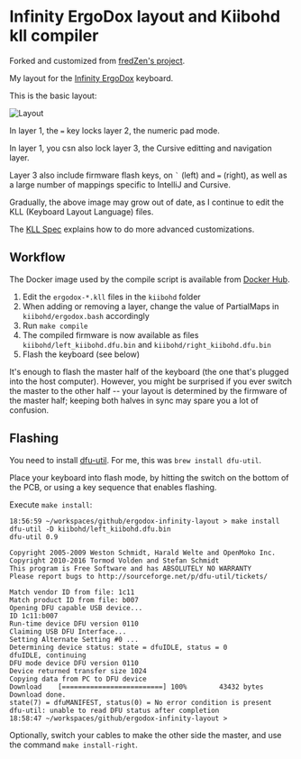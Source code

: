 # Infinity ErgoDox layout and Kiibohd kll compiler

Forked and customized from [fredZen's project](https://github.com/fredZen/ergodox-infinity-layout).

My layout for the [Infinity ErgoDox](http://input.club/devices/infinity-ergodox) keyboard.

This is the basic layout:

![Layout](basic-layout.png)
 
In layer 1, the `=` key locks layer 2, the numeric pad mode.

In layer 1, you csn also lock layer 3, the Cursive editting and navigation layer.

Layer 3 also include firmware flash keys, on <code>\`</code> (left) and `=` (right), as well as a
large number of mappings specific to IntelliJ and Cursive.

Gradually, the above image may grow out of date, as I continue to edit the KLL (Keyboard
Layout Language) files.

The [KLL Spec](https://www.overleaf.com/read/zzqbdwqjfwwf) explains how to do more advanced customizations.

## Workflow

The Docker image used by the compile script is available from
[Docker Hub](https://hub.docker.com/r/fmerizen/ergodox-infinity-layout/).

1. Edit the `ergodox-*.kll` files in the `kiibohd` folder
2. When adding or removing a layer, change the value of PartialMaps in `kiibohd/ergodox.bash` accordingly
3. Run `make compile`
4. The compiled firmware is now available as files `kiibohd/left_kiibohd.dfu.bin` and `kiibohd/right_kiibohd.dfu.bin`
5. Flash the keyboard (see below)

It's enough to flash the master half of the keyboard (the one that's plugged into the host computer).
However, you might be surprised if you ever switch the master to the other half -- your layout is
determined by the firmware of the master half; keeping both halves in sync may spare you a lot
of confusion.

## Flashing

You need to install [dfu-util](https://github.com/kiibohd/controller/wiki/Loading-DFU-Firmware).  For me, this was `brew install dfu-util`.

Place your keyboard into flash mode, by hitting the switch on the bottom of the PCB, or using a key sequence that enables flashing.

Execute `make install`:

```
18:56:59 ~/workspaces/github/ergodox-infinity-layout > make install
dfu-util -D kiibohd/left_kiibohd.dfu.bin
dfu-util 0.9

Copyright 2005-2009 Weston Schmidt, Harald Welte and OpenMoko Inc.
Copyright 2010-2016 Tormod Volden and Stefan Schmidt
This program is Free Software and has ABSOLUTELY NO WARRANTY
Please report bugs to http://sourceforge.net/p/dfu-util/tickets/

Match vendor ID from file: 1c11
Match product ID from file: b007
Opening DFU capable USB device...
ID 1c11:b007
Run-time device DFU version 0110
Claiming USB DFU Interface...
Setting Alternate Setting #0 ...
Determining device status: state = dfuIDLE, status = 0
dfuIDLE, continuing
DFU mode device DFU version 0110
Device returned transfer size 1024
Copying data from PC to DFU device
Download	[=========================] 100%        43432 bytes
Download done.
state(7) = dfuMANIFEST, status(0) = No error condition is present
dfu-util: unable to read DFU status after completion
18:58:47 ~/workspaces/github/ergodox-infinity-layout >
```
Optionally, switch your cables to make the other side the master, and use the command `make install-right`.
